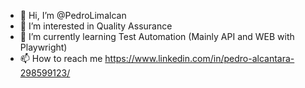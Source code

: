 - 👋 Hi, I’m @PedroLimalcan
- 👀 I’m interested in Quality Assurance
- 🌱 I’m currently learning Test Automation (Mainly API and WEB with Playwright)
- 📫 How to reach me https://www.linkedin.com/in/pedro-alcantara-298599123/

<!---
PedroLimalcan/PedroLimalcan is a ✨ special ✨ repository because its `README.md` (this file) appears on your GitHub profile.
You can click the Preview link to take a look at your changes.
--->
